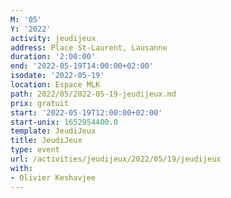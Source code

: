 ```yaml
---
M: '05'
Y: '2022'
activity: jeudijeux
address: Place St-Laurent, Lausanne
duration: '2:00:00'
end: '2022-05-19T14:00:00+02:00'
isodate: '2022-05-19'
location: Espace MLK
path: 2022/05/2022-05-19-jeudijeux.md
prix: gratuit
start: '2022-05-19T12:00:00+02:00'
start-unix: 1652954400.0
template: JeudiJeux
title: JeudiJeux
type: event
url: /activities/jeudijeux/2022/05/19/jeudijeux
with:
- Olivier Keshavjee
---
```

